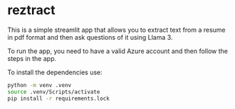 # reztract

This is a simple streamlit app that allows you to extract text from a resume in pdf format and then ask questions of it using Llama 3.

To run the app, you need to have a valid Azure account and then follow the steps in the app.

To install the dependencies use:

```bash
python -m venv .venv
source .venv/Scripts/activate
pip install -r requirements.lock
```
